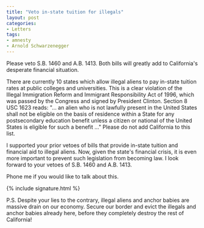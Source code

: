 ```yaml
---
title: "Veto in-state tuition for illegals"
layout: post
categories:
- Letters
tags:
- amnesty
- Arnold Schwarzenegger
---
```


Please veto S.B. 1460 and A.B. 1413. Both bills will greatly add to California's desperate financial situation.

There are currently 10 states which allow illegal aliens to pay in-state tuition rates at public colleges and universities. This is a clear violation of the Illegal Immigration Reform and Immigrant Responsibility Act of 1996, which was passed by the Congress and signed by President Clinton. Section 8 USC 1623 reads: "... an alien who is not lawfully present in the United States shall not be eligible on the basis of residence within a State for any postsecondary education benefit unless a citizen or national of the United States is eligible for such a benefit ..." Please do not add California to this list.

I supported your prior vetoes of bills that provide in-state tuition and financial aid to illegal aliens. Now, given the state's financial crisis, it is even more important to prevent such legislation from becoming law. I look forward to your vetoes of S.B. 1460 and A.B. 1413.

Phone me if you would like to talk about this.

{% include signature.html %}

P.S. Despite your lies to the contrary, illegal aliens and anchor babies are massive drain on our economy. Secure our border and evict the illegals and anchor babies already here, before they completely destroy the rest of California!
